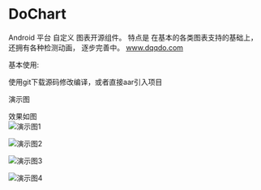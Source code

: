 # DoChart
Android 平台 自定义 图表开源组件。  特点是  在基本的各类图表支持的基础上，还拥有各种检测动画，  逐步完善中。
www.dqqdo.com

基本使用:

使用git下载源码修改编译，或者直接aar引入项目


演示图

效果如图  
![演示图1](https://github.com/zmobs/DoChart/blob/master/image/1.gif) 

![演示图2](https://github.com/zmobs/DoChart/blob/master/image/2.gif) 

![演示图3](https://github.com/zmobs/DoChart/blob/master/image/3.png) 

![演示图4](https://github.com/zmobs/DoChart/blob/master/image/4.png) 
